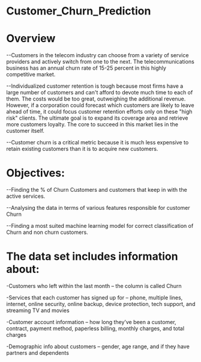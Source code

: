 # Customer_Churn_Prediction
 # Overview
--Customers in the telecom industry can choose from a variety of service providers and actively switch from one to the next. The telecommunications business has an annual churn rate of 15-25 percent in this highly competitive market.

--Individualized customer retention is tough because most firms have a large number of customers and can't afford to devote much time to each of them. The costs would be too great, outweighing the additional revenue. However, if a corporation could forecast which customers are likely to leave ahead of time, it could focus customer retention efforts only on these "high risk" clients. The ultimate goal is to expand its coverage area and retrieve more customers loyalty. The core to succeed in this market lies in the customer itself.

--Customer churn is a critical metric because it is much less expensive to retain existing customers than it is to acquire new customers.

# Objectives:
--Finding the % of Churn Customers and customers that keep in with the active services.

--Analysing the data in terms of various features responsible for customer Churn

--Finding a most suited machine learning model for correct classification of Churn and non churn customers.


# The data set includes information about:

-Customers who left within the last month – the column is called Churn

-Services that each customer has signed up for – phone, multiple lines, internet, online security, online backup, device protection, tech support, and streaming TV and movies

-Customer account information – how long they’ve been a customer, contract, payment method, paperless billing, monthly charges, and total charges

-Demographic info about customers – gender, age range, and if they have partners and dependents
